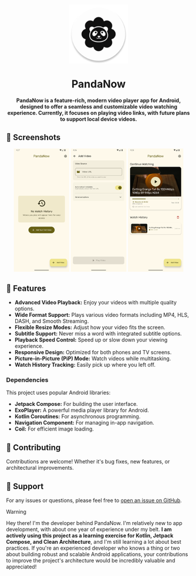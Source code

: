 <div align="center">
  <img src="app/src/main/res/mipmap-xxxhdpi/ic_launcher_round.webp", width=160 height=160  align="center">

# PandaNow 

**PandaNow is a feature-rich, modern video player app for Android, designed to offer a seamless and customizable video watching experience. Currently, it focuses on playing video links, with future plans to support local device videos.**

</div>

## 📱 Screenshots

<div align="center">
<div>
  <img src="art/phoneScreenshots/1.png", width="30%">
  <img src="art/phoneScreenshots/2.png", width="30%">
  <img src="art/phoneScreenshots/3.png", width="30%">
</div>
</div>

## 🌟 Features

* **Advanced Video Playback:** Enjoy your videos with multiple quality options.
* **Wide Format Support:** Plays various video formats including MP4, HLS, DASH, and Smooth Streaming.
* **Flexible Resize Modes:** Adjust how your video fits the screen.
* **Subtitle Support:** Never miss a word with integrated subtitle options.
* **Playback Speed Control:** Speed up or slow down your viewing experience.
* **Responsive Design:** Optimized for both phones and TV screens.
* **Picture-in-Picture (PiP) Mode:** Watch videos while multitasking.
* **Watch History Tracking:** Easily pick up where you left off.

### Dependencies
This project uses popular Android libraries:
* **Jetpack Compose:** For building the user interface.
* **ExoPlayer:** A powerful media player library for Android.
* **Kotlin Coroutines:** For asynchronous programming.
* **Navigation Component:** For managing in-app navigation.
* **Coil:** For efficient image loading.

## 🤝 Contributing
Contributions are welcome! Whether it's bug fixes, new features, or architectural improvements.


## 📧 Support
For any issues or questions, please feel free to [open an issue on GitHub](https://github.com/itsallan/PandaNow/issues).

>[!Warning]
>
>Hey there! I'm the developer behind PandaNow. I'm relatively new to app development, with about one year of experience under my belt. **I am actively using this project as a learning exercise for Kotlin, Jetpack Compose, and Clean Architecture**, and I'm still learning a lot about best practices. If you're an experienced developer who knows a thing or two about building robust and scalable Android applications, your contributions to improve the project's architecture would be incredibly valuable and appreciated!

